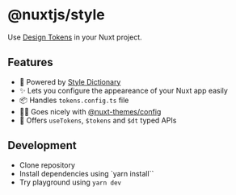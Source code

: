 # @nuxtjs/style

Use [Design Tokens](https://amzn.github.io/style-dictionary/#/tokens) in your Nuxt project.

## Features

- 🚀 Powered by [Style Dictionary](https://amzn.github.io/style-dictionary)
- ✨ Lets you configure the appeareance of your Nuxt app easily
- 📦 Handles `tokens.config.ts` file
- 👨‍🎨 Goes nicely with [@nuxt-themes/config](https://themes.nuxtjs.org)
- 🎨 Offers `useTokens`, `$tokens` and `$dt` typed APIs

## Development

- Clone repository
- Install dependencies using `yarn install``
- Try playground using `yarn dev`

